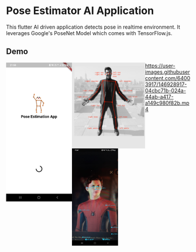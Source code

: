 # Pose Estimator AI Application

This flutter AI driven application detects pose in realtime environment. It leverages Google's PoseNet Model which comes with TensorFlow.js. 

## Demo 

<img align="left" alt="splashscreen" width="180px" src="https://github.com/sukanyabag/Pose-Estimator-AI-App/blob/master/img/splashscreen.jpeg"/>
<img align="left" alt="appscreen" width="200px" src="https://github.com/sukanyabag/Pose-Estimator-AI-App/blob/master/img/AppScreenshot.png"/>
<img align="left" alt="workingdemoss" width="126px" src="https://github.com/sukanyabag/Pose-Estimator-AI-App/blob/master/img/tomholland.jpeg"/>




https://user-images.githubusercontent.com/64003917/146928917-04cbc71b-024a-44ab-a417-a149c980f82b.mp4


